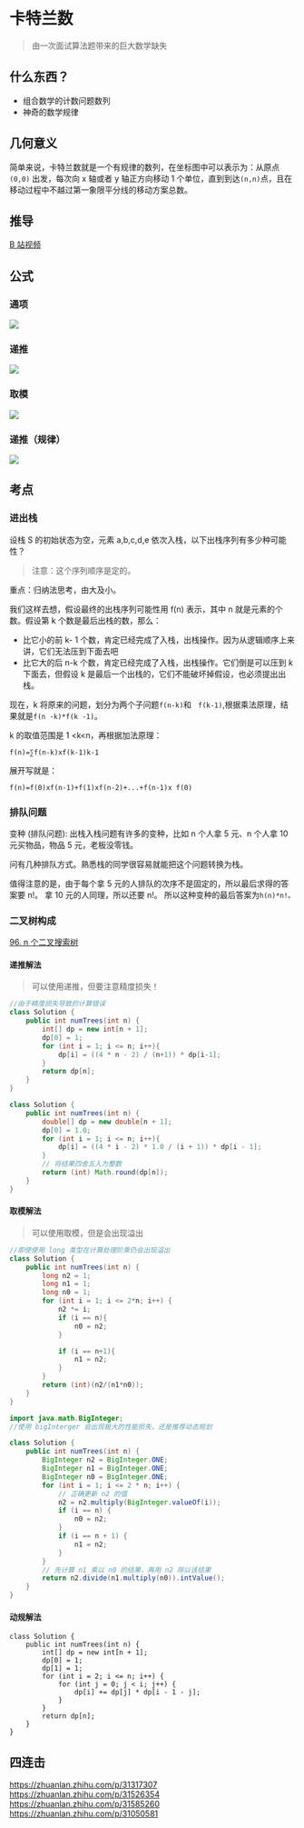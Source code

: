 # 卡特兰数

> 由一次面试算法题带来的巨大数学缺失

## 什么东西？

- 组合数学的计数问题数列
- 神奇的数学规律

## 几何意义

简单来说，卡特兰数就是一个有规律的数列，在坐标图中可以表示为：从原点 `(0,0)` 出发，每次向 x 轴或者 y 轴正方向移动 1 个单位，直到到达`(n,n)`点，且在移动过程中不越过第一象限平分线的移动方案总数。

## 推导

[B 站视频](https://www.bilibili.com/video/BV1m44y1A7aK/)

## 公式

### 通项

![](/images/Catalan/1.jpg)

### 递推

![](/images/Catalan/2.png)

### 取模

![](/images/Catalan/3.png)


### 递推（规律）

![](/images/Catalan/4.png)

## 考点

### 进出栈

设栈 S 的初始状态为空，元素 a,b,c,d,e 依次入栈，以下出栈序列有多少种可能性？

> 注意：这个序列顺序是定的。

重点：归纳法思考，由大及小。

我们这样去想，假设最终的出栈序列可能性用 f(n) 表示，其中 n 就是元素的个数。假设第 k 个数是最后出栈的数，那么：

- 比它小的前 k- 1 个数，肯定已经完成了入栈，出栈操作。因为从逻辑顺序上来讲，它们无法压到下面去吧
- 比它大的后 n-k 个数，肯定已经完成了入栈，出栈操作。它们倒是可以压到 k 下面去，但假设 k 是最后一个出栈的，它们不能破坏掉假设，也必须提出出栈。

现在，k 将原来的问题，划分为两个子问题`f(n-k)`和`　f(k-1)`,根据乘法原理，结果就是`f(n -k)*f(k -1)`。

k 的取值范围是 1 <k<n，再根据加法原理：

`f(n)=∑f(n-k)xf(k-1)k-1`

展开写就是：

`f(n)=f(0)xf(n-1)+f(1)xf(n-2)+...+f(n-1)x f(0)`

### 排队问题

变种 (排队问题):
出栈入栈问题有许多的变种，比如 n 个人拿 5 元、n 个人拿 10 元买物品，物品 5 元，老板没零钱。

问有几种排队方式。熟悉栈的同学很容易就能把这个问题转换为栈。

值得注意的是，由于每个拿 5 元的人排队的次序不是固定的，所以最后求得的答案要 n!。
拿 10 元的人同理，所以还要 n!。
所以这种变种的最后答案为`h(n)*n!。`

### 二叉树构成

[96. n 个二叉搜索树](https://leetcode.cn/problems/unique-binary-search-trees/)

#### 递推解法

>可以使用递推，但要注意精度损失！

```java
//由于精度损失导致的计算错误
class Solution {
    public int numTrees(int n) {
        int[] dp = new int[n + 1];
        dp[0] = 1;
        for (int i = 1; i <= n; i++){
            dp[i] = ((4 * n - 2) / (n+1)) * dp[i-1];
        }
        return dp[n];
    }
}

```

```java
class Solution {
    public int numTrees(int n) {
        double[] dp = new double[n + 1];
        dp[0] = 1.0;
        for (int i = 1; i <= n; i++){
            dp[i] = ((4 * i - 2) * 1.0 / (i + 1)) * dp[i - 1];
        }
        // 将结果四舍五入为整数
        return (int) Math.round(dp[n]);
    }
}

```

#### 取模解法
>可以使用取模，但是会出现溢出
```java
//即使使用 long 类型在计算处理阶乘仍会出现溢出
class Solution {
    public int numTrees(int n) {
        long n2 = 1;
        long n1 = 1;
        long n0 = 1;
        for (int i = 1; i <= 2*n; i++) {
            n2 *= i;
            if (i == n){
                n0 = n2;
            }

            if (i == n+1){
                n1 = n2;
            }
        }
        return (int)(n2/(n1*n0));
    }
}
```

```java
import java.math.BigInteger;
//使用 bigInterger 会出现极大的性能损失，还是推荐动态规划

class Solution {
    public int numTrees(int n) {
        BigInteger n2 = BigInteger.ONE;
        BigInteger n1 = BigInteger.ONE;
        BigInteger n0 = BigInteger.ONE;
        for (int i = 1; i <= 2 * n; i++) {
            // 正确更新 n2 的值
            n2 = n2.multiply(BigInteger.valueOf(i));
            if (i == n) {
                n0 = n2;
            }
            if (i == n + 1) {
                n1 = n2;
            }
        }
        // 先计算 n1 乘以 n0 的结果，再用 n2 除以该结果
        return n2.divide(n1.multiply(n0)).intValue();
    }
}

```


#### 动规解法

```jave
class Solution {
    public int numTrees(int n) {
        int[] dp = new int[n + 1];
        dp[0] = 1;
        dp[1] = 1;
        for (int i = 2; i <= n; i++) {
            for (int j = 0; j < i; j++) {
                dp[i] += dp[j] * dp[i - 1 - j];
            }
        }
        return dp[n];
    }
}
```

## 四连击


https://zhuanlan.zhihu.com/p/31317307
https://zhuanlan.zhihu.com/p/31526354
https://zhuanlan.zhihu.com/p/31585260
https://zhuanlan.zhihu.com/p/31050581